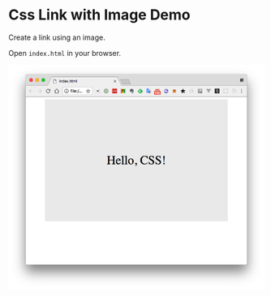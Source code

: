 Css Link with Image Demo
========================

Create a link using an image.

Open `index.html` in your browser.

![demo](./images/demo.jpg)